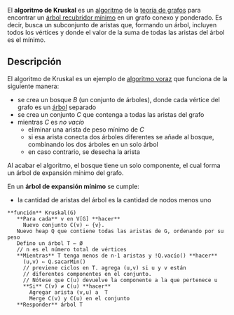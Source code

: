 El **algoritmo de Kruskal** es un [algoritmo](https://es.wikipedia.org/wiki/Algoritmo "Algoritmo") de la [teoría de grafos](https://es.wikipedia.org/wiki/Teor%C3%ADa_de_grafos "Teoría de grafos") para encontrar un [árbol recubridor mínimo](https://es.wikipedia.org/wiki/%C3%81rbol_recubridor_m%C3%ADnimo "Árbol recubridor mínimo") en un grafo conexo y ponderado. Es decir, busca un subconjunto de aristas que, formando un árbol, incluyen todos los vértices y donde el valor de la suma de todas las aristas del árbol es el mínimo.

## Descripción

El algoritmo de Kruskal es un ejemplo de [algoritmo voraz](https://es.wikipedia.org/wiki/Algoritmo_voraz "Algoritmo voraz") que funciona de la siguiente manera:

- se crea un bosque _B_ (un conjunto de árboles), donde cada vértice del grafo es un [árbol](https://es.wikipedia.org/wiki/%C3%81rbol_(teor%C3%ADa_de_grafos) "Árbol (teoría de grafos)") separado
- se crea un conjunto _C_ que contenga a todas las aristas del grafo
- mientras _C_ es _no vacío_
    - eliminar una arista de peso mínimo de _C_
    - si esa arista conecta dos árboles diferentes se añade al bosque, combinando los dos árboles en un solo árbol
    - en caso contrario, se desecha la arista

Al acabar el algoritmo, el bosque tiene un solo componente, el cual forma un árbol de expansión mínimo del grafo.

En un **árbol de expansión mínimo** se cumple:

- la cantidad de aristas del árbol es la cantidad de nodos menos uno

```
**función** Kruskal(G)
   **Para cada** v en V[G] **hacer**
     Nuevo conjunto C(v) ← {v}.
   Nuevo heap Q que contiene todas las aristas de G, ordenando por su peso
   Defino un árbol T ← Ø
   // n es el número total de vértices
   **Mientras** T tenga menos de n-1 aristas y !Q.vacío() **hacer**
     (u,v) ← Q.sacarMin()
     // previene ciclos en T. agrega (u,v) si u y v están 
     // diferentes componentes en el conjunto.
     // Nótese que C(u) devuelve la componente a la que pertenece u
     **Si** C(v) ≠ C(u) **hacer**
       Agregar arista (v,u) a  T
       Merge C(v) y C(u) en el conjunto
   **Responder** árbol T
```